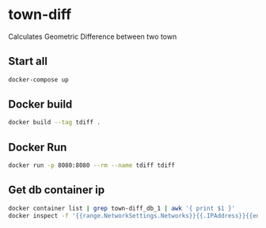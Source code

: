 # town-diff
Calculates Geometric Difference between two town

## Start all

```bash
docker-compose up
```

## Docker build

```bash
docker build --tag tdiff .
```

## Docker Run

```bash
docker run -p 8080:8080 --rm --name tdiff tdiff
```


## Get db container ip

```bash
docker container list | grep town-diff_db_1 | awk '{ print $1 }'
docker inspect -f '{{range.NetworkSettings.Networks}}{{.IPAddress}}{{end}}' container_name_or_id
```
